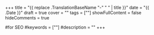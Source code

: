 +++
title = "{{ replace .TranslationBaseName "-" " " | title }}"
date = "{{ .Date }}"
draft = true
cover = ""
tags = [""]
showFullContent = false
hideComments = true

#for SEO
#keywords = [""]
#description = ""
+++
